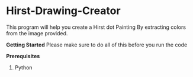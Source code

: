 # Hirst-Drawing-Creator
This program will help you create a Hirst dot Painting By extracting colors from the image provided.

**Getting Started**
 Please make sure to do all of this before you run the code

**Prerequisites**
 1. Python
